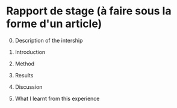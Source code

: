 # Rapport de stage (à faire sous la forme d'un article)

0. Description of the intership

1. Introduction

2. Method

3. Results

4. Discussion

5. What I learnt from this experience

